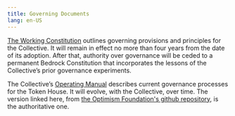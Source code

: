 ```yaml
---
title: Governing Documents
lang: en-US
---
```


[The Working Constitution](https://gov.optimism.io/t/working-constitution-of-the-optimism-collective/55) outlines governing provisions and principles for the Collective. 
It will remain in effect no more than four years from the date of its adoption. 
After that, authority over governance will be ceded to a permanent Bedrock Constitution that incorporates the lessons of the Collective’s prior governance experiments.

The Collective’s [Operating Manual](https://github.com/ethereum-optimism/OPerating-manual/blob/main/manual.md) describes current governance processes for the Token House. 
It will evolve, with the Collective, over time. 
The version linked here, from [the Optimism Foundation's github repository](https://github.com/ethereum-optimism/OPerating-manual), is the authoritative one.

